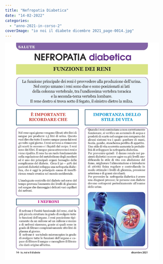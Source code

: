 ```yaml
---
title: "Nefropatia Diabetica"
date: "14-02-2022"
categories: 
  - "anno-2021-in-corso-2"
coverImage: "io noi il diabete dicembre 2021_page-0014.jpg"
---
```


![](images/io%20noi%20il%20diabete%20dicembre%202021_page-0014.jpg)